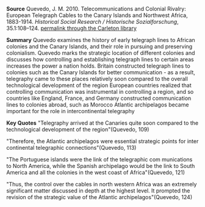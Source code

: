 **Source**
Quevedo, J. M. 2010. Telecommunications and Colonial Rivalry: European Telegraph Cables to the Canary Islands and Northwest Africa, 1883-1914. _Historical Social Research / Historische Sozialforschung_, 35.1:108–124. [permalink through the Carleton library](https://proxy.library.carleton.ca/login?url=https://www.jstor.org/stable/20762431)


**Summary**
Quevedo examines the history of early telegraph lines to African colonies and the Canary Islands, and their role in pursuing and preserving colonialism. Quevedo marks the strategic location of different colonies and discusses how controlling and establishing telegraph lines to certain areas increases the power a nation holds.
Britain constructed telegraph lines to colonies such as the Canary Islands for better communication
	- as a result, telegraphy came to these places relatively soon compared to the overall technological development of the region
European countries realized that controlling communication was instrumental in controlling a region, and so countries like England, France, and Germany constructed communication lines to colonies abroad, such as Morocco
Atlantic archipelagos became important for the role in intercontinental telegraphy



**Key Quotes**
"Telegraphy arrived at the Canaries quite soon compared to the technological development of the region"(Quevedo, 109)

"Therefore, the Atlantic archipelagos were essential strategic points for inter continental telegraphic connections"(Quevedo, 113)

"The Portuguese islands were the link of the telegraphic com munications to North America, while the Spanish archipelago would be the link to South America and all the colonies in the west coast of Africa"(Quevedo, 121)

"Thus, the control over the cables in north western Africa was an extremely significant matter discussed in depth at the highest level. It prompted the revision of the strategic value of the Atlantic archipelagos"(Quevedo, 124)


